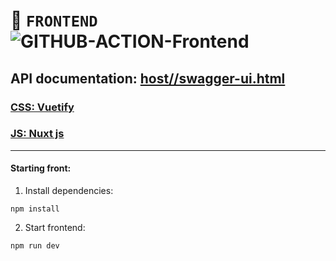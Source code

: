 # 🤖 `FRONTEND` ![GITHUB-ACTION-Frontend](https://github.com/steklopod/colaba-hack/workflows/Frontend%20CI/badge.svg) 

## API documentation: [host//swagger-ui.html](https://localhost:8080/api/swagger-ui.html)

### [CSS: Vuetify](https://vuetifyjs.com/ru/getting-started/quick-start)

### [JS: Nuxt js](https://github.com/nuxt/nuxt.js)


___
#### Starting front:
1. Install dependencies:
```shell script
npm install
```
2. Start frontend:
```shell script
npm run dev
```